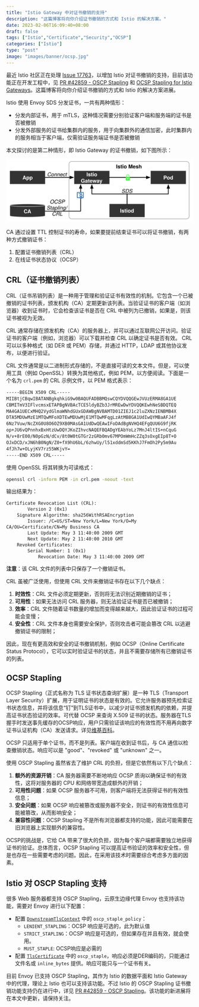 ```yaml
---
title: "Istio Gateway 中对证书撤销的支持"
description: "这篇博客将向你介绍证书撤销的方式和 Istio 的解决方案。"
date: 2023-02-06T16:09:40+08:00
draft: false
tags: ["Istio","Certificate","Security","OCSP"]
categories: ["Istio"]
type: "post"
image: "images/banner/ocsp.jpg"
---
```


最近 Istio 社区正在处理 [Issue 17763](https://github.com/istio/istio/issues/17763)，以增加 Istio 对证书撤销的支持，目前该功能正在开发工程中，见 [PR #42859 - OSCP Stapling](https://github.com/istio/istio/pull/42859) 和 [OCSP Stapling for Istio Gateways](https://docs.google.com/document/d/15wwYyVyOluubL2KIM89b2X8NFwyhMVxq2_I1MESrZdI/edit#)。这篇博客将向你介绍证书撤销的方式和 Istio 的解决方案进展。

Istio 使用 Envoy SDS 分发证书，一共有两种情形：

- 分发内部证书，用于 mTLS，这种情况需要分别验证客户端和服务端的证书是否被撤销
- 分发外部服务的证书给集群内的服务，用于向集群外的通信加密，此时集群内的服务相当于客户端，仅需验证服务端证书是否被撤销

本文探讨的是第二种情形，即 Istio Gateway 的证书撤销，如下图所示：

![Istio Gateway 的证书撤销示意图](cert-revoke.svg)

CA 通过设置 TTL 控制证书的寿命，如果要提前结束证书可以将证书撤销，有两种方式撤销证书：

1. 配置证书撤销列表（CRL）
2. 在线证书状态协议（OCSP）

## CRL（证书撤销列表）

CRL（证书吊销列表）是一种用于管理和验证证书有效性的机制。它包含一个已被撤销的证书列表，颁发机构（CA）定期更新该列表。当验证证书的客户端（如浏览器）收到证书时，它会检查该证书是否在 CRL 中被列为已撤销，如果是，则该证书被视为无效。

CRL 通常存储在颁发机构（CA）的服务器上，并可以通过互联网公开访问。验证证书的客户端（例如，浏览器）可以下载并检查 CRL 以确定证书是否有效。 CRL 可以以多种格式（如 DER 或 PEM）存储，并通过 HTTP，LDAP 或其他协议发布，以便进行验证。

CRL 文件通常是以二进制形式存储的，不是直接可读的文本文件。但是，可以使用工具（例如 OpenSSL）转换为其他格式，例如 PEM，以方便阅读。下面是一个名为 `crl.pem` 的 CRL 示例文件，以 PEM 格式表示：

```dockerfile
-----BEGIN X509 CRL-----
MIIBtjCBqwIBATANBgkqhkiG9w0BAQUFADBBMQswCQYDVQQGEwJVUzERMA8GA1UE
CBMITmV3IFlvcmsxETAPBgNVBAcTCE5ldyBZb3JrMREwDwYDVQQKEwhNeSBDQTEQ
MA4GA1UECxMHQ2VydGlmaWNhdGUxGDAWBgNVBAMTD01ZIEJ1c2luZXNzIENBMB4X
DTA5MDUwMzE1MTQwMFoXDTEwMDUwMjE1MTQwMFqgLzAtMB8GA1UdIwQYMBaAFJ4f
6Nz7Vuw/NcZXG0U8O6OZ9XB0MAsGA1UdDwQEAwIFoDAdBgNVHQ4EFgQUU6G9fjRK
op+JU6vQPnnhxBxHtzUwDQYJKoZIhvcNAQEFBQADgYEAbYoLz7MnJ4ltIS+nCquG
N/v+8rE00/N0pGzN/dCv/8t0W0tGTGr2zGRb0mv67MPOmWmHcZZq3sOxgEIp8T+O
OJxDCD/xJN6hB0NgN/Z0+fX9hU6bL/6zhwUy/l51xddmSd5KKhJ7FmOh2Py5m9Au
4fJh7w+OLyjKV7rz55WKjvY=
-----END X509 CRL-----
```

使用 OpenSSL 将其转换为可读格式：

```bash
openssl crl -inform PEM -in crl.pem -noout -text
```

输出结果为：

```
Certificate Revocation List (CRL):
        Version 2 (0x1)
    Signature Algorithm: sha256WithRSAEncryption
        Issuer: /C=US/ST=New York/L=New York/O=My CA/OU=Certificate/CN=My Business CA
        Last Update: May 3 11:40:00 2009 GMT
        Next Update: May 2 11:40:00 2010 GMT
    Revoked Certificates:
        Serial Number: 1 (0x1)
            Revocation Date: May 3 11:40:00 2009 GMT
```

**注意**：该 CRL 文件的列表中只保存了一个撤销证书。

CRL 虽被广泛使用，但使用 CRL 文件来撤销证书存在以下几个缺点：

1. **时效性**：CRL 文件必须定期更新，否则将无法识别近期撤销的证书；
2. **可用性**：如果无法访问 CRL 服务器，则无法验证证书是否已被撤销；
3. **效率**：CRL 文件随着证书数量的增加而变得越来越大，因此验证证书的过程可能会变慢；
4. **安全性**：CRL 文件本身也需要安全保护，否则攻击者可能会篡改 CRL 以逃避撤销证书的限制；

因此，现在有更高效和安全的证书撤销机制，例如 OCSP（Online Certificate Status Protocol），它可以实时验证证书的状态，并且不需要存储所有已撤销证书的列表。

## OCSP Stapling

OCSP Stapling（正式名称为 TLS 证书状态查询扩展）是一种 TLS（Transport Layer Security）扩展，用于证明证书的状态是有效的。它允许服务器预先检索证书状态信息，并将该信息“钉”到TLS证书中，以减少对证书颁发机构的依赖，并提高证书状态验证的效率。可代替 OCSP 来查询 X.509 证书的状态。服务器在TLS握手时发送事先缓存的OCSP响应，用户只需验证该响应的有效性而不用再向数字证书认证机构（CA）发送请求。详见[维基百科](https://en.wikipedia.org/wiki/OCSP_stapling)。

OCSP 只适用于单个证书，而不是列表。客户端在收到证书后，与 CA 通信以检查撤销状态。响应可以是 "good"、"revoked" 或 "unknown" 之一。

使用 OSCP Stapling 虽然省去了维护 CRL 的负担，但是它依然有以下几个缺点：

1. **额外的资源开销**：CA 服务器需要不断地响应 OCSP 质询以确保证书的有效性，这将对服务器的 CPU 和网络带宽造成额外的开销；
2. **可用性问题**：如果 OCSP 服务器不可用，则客户端将无法获得证书的有效性信息；
3. **安全问题**：如果 OCSP 响应被篡改或服务器不安全，则证书的有效性信息可能被篡改，从而影响安全；
4. **兼容性问题**：OCSP Stapling 不是所有浏览器都支持的功能，因此可能需要在旧浏览器上实现额外的兼容性。

OCSP的挑战是，它给 CA 带来了很大的负担，因为每个客户端都需要独立地获得证书的验证。总体而言，OCSP Stapling 可以提高证书验证的效率和安全性，但是也存在一些需要考虑的问题。因此，在采用该技术时需要综合考虑多方面的因素。

## Istio 对 OSCP Stapling 支持

很多 Web 服务器都支持 OSCP Stapling，云原生边缘代理 Envoy 也支持该功能，需要对 Envoy 进行以下配置：

- 配置 [`DownstreamTlsContext`](https://www.envoyproxy.io/docs/envoy/latest/api-v3/extensions/transport_sockets/tls/v3/tls.proto#envoy-v3-api-msg-extensions-transport-sockets-tls-v3-downstreamtlscontext) 中的 `oscp_staple_policy`：
  - `LENIENT_STAPLING`：OCSP 响应是可选的，此为默认值
  - `STRICT_STAPLING`：OCSP 响应是可选的，但如果存在并且有效，就会使用。
  - `MUST_STAPLE`: OCSP响应是必需的
- 配置 [`TlsCertificate`](https://www.envoyproxy.io/docs/envoy/latest/api-v3/extensions/transport_sockets/tls/v3/common.proto#envoy-v3-api-msg-extensions-transport-sockets-tls-v3-tlscertificate) 中的 `oscp_staple`，响应必须是DER编码的，只能通过文件名或 `inline_bytes` 提供。响应可能只与一个证书有关。

目前 Envoy 已支持 OSCP Stapling，其作为 Istio 的数据平面和 Istio Gateway 中的代理，理论上 Istio 也可以支持该功能。不过 Istio 的 OSCP Stapling 证书撤销功能支持仍在进行中，详见 [PR #42859 - OSCP Stapling](https://github.com/istio/istio/pull/42859)。该功能的新进展将在本文中更新，请保持关注。
